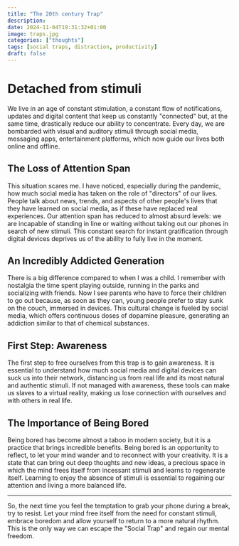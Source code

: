 ```yaml
---
title: "The 20th century Trap"
description: 
date: 2024-11-04T19:31:32+01:00
image: traps.jpg
categories: ["thoughts"]
tags: [social traps, distraction, productivity]
draft: false
---
```


# Detached from stimuli

We live in an age of constant stimulation, a constant flow of notifications, updates and digital content that keep us constantly "connected" but, at the same time, drastically reduce our ability to concentrate. Every day, we are bombarded with visual and auditory stimuli through social media, messaging apps, entertainment platforms, which now guide our lives both online and offline.

## The Loss of Attention Span

This situation scares me. I have noticed, especially during the pandemic, how much social media has taken on the role of "directors" of our lives. People talk about news, trends, and aspects of other people's lives that they have learned on social media, as if these have replaced real experiences. Our attention span has reduced to almost absurd levels: we are incapable of standing in line or waiting without taking out our phones in search of new stimuli. This constant search for instant gratification through digital devices deprives us of the ability to fully live in the moment.

## An Incredibly Addicted Generation

There is a big difference compared to when I was a child. I remember with nostalgia the time spent playing outside, running in the parks and socializing with friends. Now I see parents who have to force their children to go out because, as soon as they can, young people prefer to stay sunk on the couch, immersed in devices. This cultural change is fueled by social media, which offers continuous doses of dopamine pleasure, generating an addiction similar to that of chemical substances.

## First Step: Awareness

The first step to free ourselves from this trap is to gain awareness. It is essential to understand how much social media and digital devices can suck us into their network, distancing us from real life and its most natural and authentic stimuli. If not managed with awareness, these tools can make us slaves to a virtual reality, making us lose connection with ourselves and with others in real life.

## The Importance of Being Bored

Being bored has become almost a taboo in modern society, but it is a practice that brings incredible benefits. Being bored is an opportunity to reflect, to let your mind wander and to reconnect with your creativity. It is a state that can bring out deep thoughts and new ideas, a precious space in which the mind frees itself from incessant stimuli and learns to regenerate itself. Learning to enjoy the absence of stimuli is essential to regaining our attention and living a more balanced life.

---

So, the next time you feel the temptation to grab your phone during a break, try to resist. Let your mind free itself from the need for constant stimuli, embrace boredom and allow yourself to return to a more natural rhythm. This is the only way we can escape the "Social Trap" and regain our mental freedom.